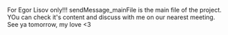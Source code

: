 For Egor Lisov only!!!
sendMessage_mainFile is the main file of the project. YOu can check it's content and discuss with me on our nearest meeting.
See ya tomorrow, my love <3
